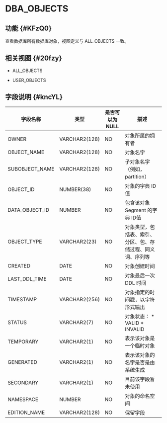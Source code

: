 DBA_OBJECTS 
================================



功能 {#KFzQ0}
-----------

查看数据库所有数据库对象，视图定义与 ALL_OBJECTS 一致。

相关视图 {#20fzy}
-------------

* ALL_OBJECTS

  

* USER_OBJECTS

  




字段说明 {#kncYL}
-------------



|    **字段名称**    |    **类型**     | **是否可以为 NULL** |                                                             **描述**                                                              |
|----------------|---------------|----------------|---------------------------------------------------------------------------------------------------------------------------------|
| OWNER          | VARCHAR2(128) | NO             | 对象所属的拥有者                                                                                                                        |
| OBJECT_NAME    | VARCHAR2(128) | NO             | 对象名字                                                                                                                            |
| SUBOBJECT_NAME | VARCHAR2(128) | NO             | 子对象名字（例如，partition）                                                                                                             |
| OBJECT_ID      | NUMBER(38)    | NO             | 对象的字典 ID 值                                                                                                                      |
| DATA_OBJECT_ID | NUMBER        | NO             | 包含该对象 Segment 的字典 ID值                                                                                                           |
| OBJECT_TYPE    | VARCHAR2(23)  | NO             | 对象类型，包括表、索引、分区、包、存储过程、同义词、序列等                                                                                                   |
| CREATED        | DATE          | NO             | 对象创建时间                                                                                                                          |
| LAST_DDL_TIME  | DATE          | NO             | 对象最后一次 DDL 时间                                                                                                                   |
| TIMESTAMP      | VARCHAR2(256) | NO             | 对象指定的时间戳，以字符形式输出                                                                                                                |
| STATUS         | VARCHAR2(7)   | NO             | 对象状态： * VALID   * INVALID    |
| TEMPORARY      | VARCHAR2(1)   | NO             | 表示该对象是一个临时对象                                                                                                                    |
| GENERATED      | VARCHAR2(1)   | NO             | 表示该对象的名字是否是由系统生成                                                                                                                |
| SECONDARY      | VARCHAR2(1)   | NO             | 目前该字段暂未使用                                                                                                                       |
| NAMESPACE      | NUMBER        | NO             | 对象的命名空间                                                                                                                         |
| EDITION_NAME   | VARCHAR2(128) | NO             | 保留字段                                                                                                                            |



